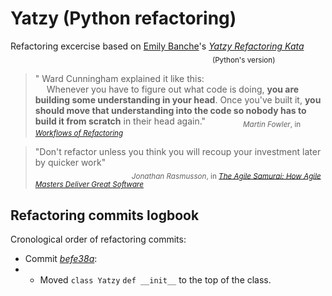 # Yatzy (Python refactoring)
Refactoring excercise based on [Emily Banche](https://github.com/emilybache)'s [*Yatzy Refactoring Kata*](https://github.com/emilybache/Yatzy-Refactoring-Kata/tree/main/python) \
&emsp; &emsp; &emsp; &emsp; &emsp; &emsp; &emsp; &emsp; &emsp; &emsp; &emsp; &emsp; &emsp; &emsp; &emsp; &emsp; &emsp; &emsp; <sub>(Python's version)</sub> 

> " Ward Cunningham explained it like this:  
> &emsp; Whenever you have to figure out what code is doing, **you are building some understanding in your head**. Once you've built it, **you should move that understanding into the code so nobody has to build it from scratch** in their head again."  &emsp;&emsp;&emsp;&emsp;<sub>*Martin Fowler*, in [*Workflows of Refactoring*](https://martinfowler.com/articles/workflowsOfRefactoring/)</sub>

> "Don't refactor unless you think you will recoup your investment later by quicker work"
> \
> &emsp;&emsp;&emsp;&emsp;&emsp;&emsp;&emsp;&emsp;&emsp;&emsp;&emsp;<sub>*Jonathan Rasmusson*, in [*The Agile Samurai: How Agile Masters Deliver Great Software*](https://www.amazon.com/Agile-Samurai-Software-Pragmatic-Programmers/dp/1934356581)</sub>



## Refactoring commits logbook
Cronological order of refactoring commits: 

- Commit [*befe38a*](https://github.com/MMSS99/Yatzy-Refactor-py/commit/befe38a43f2a4f625bf8e1dd86005c81fb401e40):
- - Moved `class Yatzy` `def __init__` to the top of the class. 